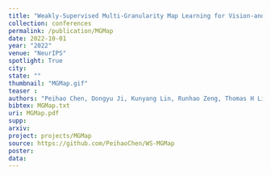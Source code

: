 ```yaml
---
title: "Weakly-Supervised Multi-Granularity Map Learning for Vision-and-Language Navigation"
collection: conferences
permalink: /publication/MGMap
date: 2022-10-01
year: "2022"
venue: "NeurIPS"
spotlight: True
city: 
state: ""
thumbnail: "MGMap.gif"
teaser : 
authors: "Peihao Chen, Dongyu Ji, Kunyang Lin, Runhao Zeng, Thomas H Li, Mingkui Tan, Chuang Gan"
bibtex: MGMap.txt
uri: MGMap.pdf
supp:
arxiv: 
project: projects/MGMap
source: https://github.com/PeihaoChen/WS-MGMap
poster: 
data:
---
```

